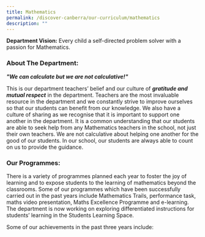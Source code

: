```yaml
---
title: Mathematics
permalink: /discover-canberra/our-curriculum/mathematics
description: ""
---
```

<p><strong>Department Vision:</strong> Every child a self-directed problem solver with a passion for Mathematics.</p>
<h3><strong>About The Department:</strong></h3>
<p><strong><em>"We can calculate but we are not calculative!"</em></strong></p>
<p>This is our department teachers&rsquo; belief and our culture of&nbsp;<strong><em>gratitude and mutual respect</em></strong>&nbsp;in the department. Teachers are the most invaluable resource in the department and we constantly strive to improve ourselves so that our students can benefit from our knowledge. We also have a culture of sharing as we recognise that it is important to support one another in the department. It is a common understanding that our students are able to seek help from any Mathematics teachers in the school, not just their own teachers. We are not calculative about helping one another for the good of our students. In our school, our students are always able to count on us to provide the guidance.</p>
<h3><strong>Our Programmes:</strong></h3>
<p>There is a variety of programmes planned each year to foster the joy of learning and to expose students to the learning of mathematics beyond the classrooms. Some of our programmes which have been successfully carried out in the past years include Mathematics Trails, performance task, maths video presentation, Maths Excellence Programme and e-learning. The department is now working on exploring differentiated instructions for students&rsquo; learning in the Students Learning Space.</p>
<p>Some of our achievements in the past three years include:</p>
